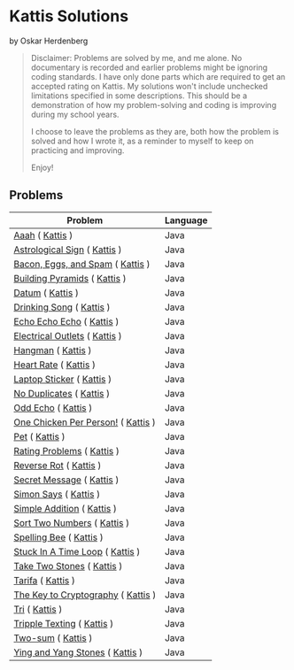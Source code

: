 <h1>Kattis Solutions</h1>

by Oskar Herdenberg

>Disclaimer:
>Problems are solved by me, and me alone.
>No documentary is recorded and earlier problems might be ignoring coding standards.
> I have only done parts which are required to get an accepted rating on Kattis. My solutions won't include unchecked limitations specified in some descriptions.
>This should be a demonstration of how my problem-solving and coding is improving during my school years.
>
>I choose to leave the problems as they are, both how the problem is solved and how I wrote it, as a reminder to myself to keep on practicing and improving.
>
>Enjoy!

<H2>Problems</H2>

| Problem                                                                                                             | Language |
|---------------------------------------------------------------------------------------------------------------------|---------|
| [Aaah](src/Aaah.java) ( [Kattis](https://open.kattis.com/problems/aaah) )                                           | Java    |
| [Astrological Sign](src/AstrologicalSign.java) ( [Kattis](https://open.kattis.com/problems/astrologicalsign) )      | Java    |
| [Bacon, Eggs, and Spam](src/BaconEggsSpam.java) ( [Kattis](https://open.kattis.com/problems/baconeggsandspam) )     | Java    |
| [Building Pyramids](src/BuildingPyramids.java) ( [Kattis](https://open.kattis.com/problems/pyramids) )              | Java    |
| [Datum](src/Datum.java) ( [Kattis](https://open.kattis.com/problems/datum) )                                        | Java    |
| [Drinking Song](src/DrinkingSong.java) ( [Kattis](https://open.kattis.com/problems/drinkingsong) )                  | Java    |
| [Echo Echo Echo](src/EchoEchoEcho.java) ( [Kattis](https://open.kattis.com/problems/echoechoecho) )                 | Java    |
| [Electrical Outlets](src/ElectricalOutlets.java) ( [Kattis](https://open.kattis.com/problems/electricaloutlets) )   | Java    |
| [Hangman](src/Hangman.java) ( [Kattis](https://open.kattis.com/problems/hangman) )                                  | Java    |
| [Heart Rate](src/HeartRate.java) ( [Kattis](https://open.kattis.com/problems/heartrate) )                           | Java    |
| [Laptop Sticker](src/LaptopSticker.java) ( [Kattis](https://open.kattis.com/problems/laptopsticker) )               | Java    |
| [No Duplicates](src/NoDuplicates.java) ( [Kattis](https://open.kattis.com/problems/nodup) )                         | Java    |
| [Odd Echo](src/OddEcho.java) ( [Kattis](https://open.kattis.com/problems/oddecho) )                                 | Java    |
| [One Chicken Per Person!](src/OneChickenPerPerson.java) ( [Kattis](https://open.kattis.com/problems/onechicken) )   | Java    |
| [Pet](src/Pet.java) ( [Kattis](https://open.kattis.com/problems/pet) )                                              | Java    |
| [Rating Problems](src/RatingProblems.java) ( [Kattis](https://open.kattis.com/problems/ratingproblems) )            | Java    |
| [Reverse Rot](src/ReverseRot.java) ( [Kattis](https://open.kattis.com/problems/reverserot) )                        | Java    |
| [Secret Message](src/SecretMessage.java) ( [Kattis](https://open.kattis.com/problems/secretmessage) )               | Java    |
| [Simon Says](src/SimonSays.java) ( [Kattis](https://open.kattis.com/problems/simonsays) )                           | Java    |
| [Simple Addition](src/SimpleAddition.java) ( [Kattis](https://open.kattis.com/problems/simpleaddition) )            | Java    |
| [Sort Two Numbers](src/SortTwoNumbers.java) ( [Kattis](https://open.kattis.com/problems/sorttwonumbers) )           | Java    |
| [Spelling Bee](src/SpellingBee.java) ( [Kattis](https://open.kattis.com/problems/spellingbee) )                     | Java    |
| [Stuck In A Time Loop](src/StuckInATimeLoop.java) ( [Kattis](https://open.kattis.com/problems/timeloop) )           | Java    |
| [Take Two Stones](src/TakeTwoStones.java) ( [Kattis](https://open.kattis.com/problems/twostones) )                  | Java    |
| [Tarifa](src/Tarifa.java) ( [Kattis](https://open.kattis.com/problems/tarifa) )                                     | Java    |
| [The Key to Cryptography](src/TheKeyToCryptography.java) ( [Kattis](https://open.kattis.com/problems/keytocrypto) ) | Java    |
| [Tri](src/Tri.java) ( [Kattis](https://open.kattis.com/problems/tri) )                                              | Java    |
| [Tripple Texting](src/TripleTexting.java) ( [Kattis](https://open.kattis.com/problems/tripletexting) )              | Java    |
| [Two-sum](src/TwoSum.java) ( [Kattis](https://open.kattis.com/problems/twosum) )                                    | Java    |
| [Ying and Yang Stones](src/YinYangStones.java) ( [Kattis](https://open.kattis.com/problems/yinyangstones) )         | Java    |

